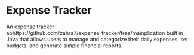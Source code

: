 # Expense Tracker
An expense tracker aphttps://github.com/zahra7/expense_tracker/tree/mainplication built in Java that allows users to manage and categorize their daily expenses, set budgets, and generate simple financial reports.

